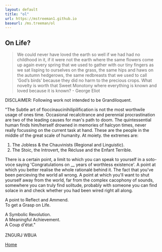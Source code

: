 ```yaml
---
layout: default
title: "ol"
url: https://mstreeman1.github.io
baseurl: /ms.treeman/ol
---
```



## On Life?

>We could never have loved the earth so well if we had had no childhood in it, if it were not the earth where the same flowers come up again every spring that we used to gather with our tiny fingers as we sat lisping to ourselves on the grass, the same hips and haws on the autumn hedgerows, the same redbreasts that we used to call ‘God’s birds’ because they did no harm to the precious crops. What novelty is worth that Sweet Monotony where everything is known and loved because it is known?    - George Eliot

DISCLAIMER: Following work not intended to be Grandiloquent.

"The Subtle art of floccinaucinihilipilification is not the most worthwile usage of ones time.  Occasional recalcitrance and perennial procrastination are two of the leading causes for man's path to doom.
The quintessential human finds him/herself drowned in memories of halcyon times, never really focussing on the current task at hand. These are the people in the middle of the great scale of humanity. At moiety. the extremes are:<br/>
1) The Jobless & the Chauvinists (Regional and Linguistic).
2) The Stoic, the Introvert, the Récluse and the Enfant Terrible.

There is a certain point, a limit to which you can speak to yourself in a soto-voce saying 'Congratulations on __ years of worthless existence'. A point at which you better realise the whole rationalé behind it. The fact that you've been percieving the world all wrong. A point at which you'll want to shut yourself away from the world, far from the complex cacophony of sounds, somewhere you can truly find solitude, probably with someone you can find solace in and check whether you had been wired right all along. 

A point to Reflect and Ammend.<br/>
To get a Grasp on Life.

A Symbolic Revolution.<br/>
A Meaningful Achievement.<br/>
A Coup d'état."
<br/>
<br/>
ZNGURJ WBUA

[Home](.//)
